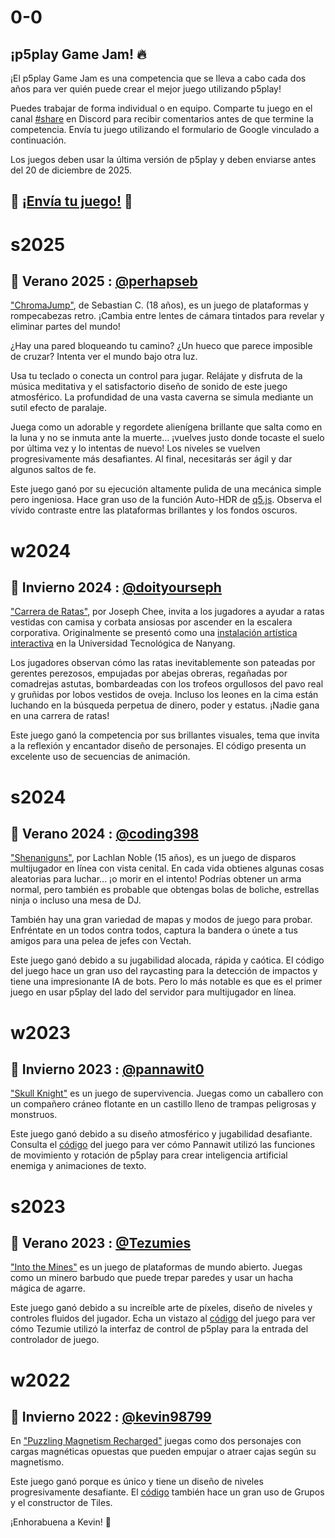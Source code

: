 # 0-0

## ¡p5play Game Jam! 🔥

¡El p5play Game Jam es una competencia que se lleva a cabo cada dos años para ver quién puede crear el mejor juego utilizando p5play!

Puedes trabajar de forma individual o en equipo. Comparte tu juego en el canal [#share](https://discord.gg/EJwnJATmj7) en Discord para recibir comentarios antes de que termine la competencia. Envía tu juego utilizando el formulario de Google vinculado a continuación.

Los juegos deben usar la última versión de p5play y deben enviarse antes del 20 de diciembre de 2025.

## 🎉 [¡Envía tu juego!](https://forms.gle/xn2PvsC8FA8Hf8Qo8) 🎉

# s2025

## 🥇 Verano 2025 : [@perhapseb](https://www.perhapstudios.com/)

["ChromaJump"](https://perhapseb.github.io/ChromaJump/), de Sebastian C. (18 años), es un juego de plataformas y rompecabezas retro. ¡Cambia entre lentes de cámara tintados para revelar y eliminar partes del mundo!

¿Hay una pared bloqueando tu camino? ¿Un hueco que parece imposible de cruzar? Intenta ver el mundo bajo otra luz.

Usa tu teclado o conecta un control para jugar. Relájate y disfruta de la música meditativa y el satisfactorio diseño de sonido de este juego atmosférico. La profundidad de una vasta caverna se simula mediante un sutil efecto de paralaje.

Juega como un adorable y regordete alienígena brillante que salta como en la luna y no se inmuta ante la muerte… ¡vuelves justo donde tocaste el suelo por última vez y lo intentas de nuevo! Los niveles se vuelven progresivamente más desafiantes. Al final, necesitarás ser ágil y dar algunos saltos de fe.

Este juego ganó por su ejecución altamente pulida de una mecánica simple pero ingeniosa. Hace gran uso de la función Auto-HDR de [q5.js](https://q5js.org). Observa el vívido contraste entre las plataformas brillantes y los fondos oscuros.

# w2024

## 🥇 Invierno 2024 : [@doityourseph](https://doityourseph.com)

["Carrera de Ratas"](https://doityourseph2.github.io/rat-race/), por Joseph Chee, invita a los jugadores a ayudar a ratas vestidas con camisa y corbata ansiosas por ascender en la escalera corporativa. Originalmente se presentó como una [instalación artística interactiva](https://doityourseph.com/#/projects/rat-race) en la Universidad Tecnológica de Nanyang.

Los jugadores observan cómo las ratas inevitablemente son pateadas por gerentes perezosos, empujadas por abejas obreras, regañadas por comadrejas astutas, bombardeadas con los trofeos orgullosos del pavo real y gruñidas por lobos vestidos de oveja. Incluso los leones en la cima están luchando en la búsqueda perpetua de dinero, poder y estatus. ¡Nadie gana en una carrera de ratas!

Este juego ganó la competencia por sus brillantes visuales, tema que invita a la reflexión y encantador diseño de personajes. El código presenta un excelente uso de secuencias de animación.

# s2024

## 🥇 Verano 2024 : [@coding398](https://coding398.dev/)

["Shenaniguns"](https://store.steampowered.com/app/3171380/Shenaniguns/), por Lachlan Noble (15 años), es un juego de disparos multijugador en línea con vista cenital. En cada vida obtienes algunas cosas aleatorias para luchar... ¡o morir en el intento! Podrías obtener un arma normal, pero también es probable que obtengas bolas de boliche, estrellas ninja o incluso una mesa de DJ.

También hay una gran variedad de mapas y modos de juego para probar. Enfréntate en un todos contra todos, captura la bandera o únete a tus amigos para una pelea de jefes con Vectah.

Este juego ganó debido a su jugabilidad alocada, rápida y caótica. El código del juego hace un gran uso del raycasting para la detección de impactos y tiene una impresionante IA de bots. Pero lo más notable es que es el primer juego en usar p5play del lado del servidor para multijugador en línea.

# w2023

## 🥇 Invierno 2023 : [@pannawit0](https://www.youtube.com/@hazu0)

["Skull Knight"](https://pannawit0.github.io/SkullKnight) es un juego de supervivencia. Juegas como un caballero con un compañero cráneo flotante en un castillo lleno de trampas peligrosas y monstruos.

Este juego ganó debido a su diseño atmosférico y jugabilidad desafiante. Consulta el [código](https://github.com/Pannawit0/SkullKnight/blob/master/skullKnight.js) del juego para ver cómo Pannawit utilizó las funciones de movimiento y rotación de p5play para crear inteligencia artificial enemiga y animaciones de texto.

# s2023

## 🥇 Verano 2023 : [@Tezumies](https://twitter.com/Tezumies)

["Into the Mines"](https://tezumie.github.io/into-the-mines) es un juego de plataformas de mundo abierto. Juegas como un minero barbudo que puede trepar paredes y usar un hacha mágica de agarre.

Este juego ganó debido a su increíble arte de píxeles, diseño de niveles y controles fluidos del jugador. Echa un vistazo al [código](https://github.com/Tezumie/into-the-mines) del juego para ver cómo Tezumie utilizó la interfaz de control de p5play para la entrada del controlador de juego.

# w2022

## 🥇 Invierno 2022 : [@kevin98799](https://kevin98799.itch.io)

En ["Puzzling Magnetism Recharged"](https://kevin98799.itch.io/puzzling-magnetism-recharged) juegas como dos personajes con cargas magnéticas opuestas que pueden empujar o atraer cajas según su magnetismo.

Este juego ganó porque es único y tiene un diseño de niveles progresivamente desafiante. El [código](https://html-classic.itch.zone/html/7146864/sketch.js) también hace un gran uso de Grupos y el constructor de Tiles.

¡Enhorabuena a Kevin! 🥳
